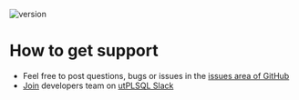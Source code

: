 ![version](https://img.shields.io/badge/version-v3.1.14.4171--develop-blue.svg)

# How to get support

- Feel free to post questions, bugs or issues in the [issues area of GitHub](https://github.com/utPLSQL/utPLSQL/issues)
- [Join](https://join.slack.com/t/utplsql/shared_invite/zt-xwm68udy-4cF_3PNEyczYEbWr38W5ww) developers team on [utPLSQL Slack](https://utplsql.slack.com/)
